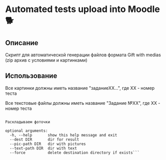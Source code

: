 
# Automated tests upload into Moodle 🐕


## Описание
Скрипт для автоматической генерации файлов формата Gift with medias (zip архив с условиями и картинками)

## Использование

Все картинки должны иметь название "заданиеXX...", где XX - номер теста 

Все текстовые файлы должны иметь название "Задание №XX", где XX - номер теста

```python3 main.py [-h] --dest DIR --pic-path DIR --text-path DIR [--force]

Раскладываем фоточки

optional arguments:
  -h, --help       show this help message and exit
  --dest DIR       dir for result
  --pic-path DIR   dir with pictures
  --text-path DIR  dir with text
  --force          delete destination directory if exists```
